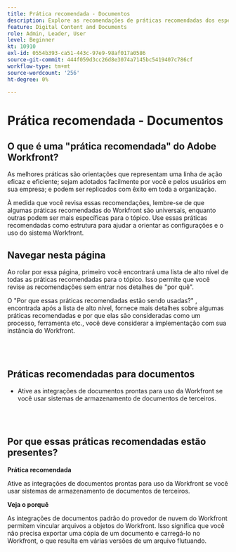 ```yaml
---
title: Prática recomendada - Documentos
description: Explore as recomendações de práticas recomendadas dos especialistas da Adobe Workfront sobre como configurar, gerenciar e usar documentos no Workfront.
feature: Digital Content and Documents
role: Admin, Leader, User
level: Beginner
kt: 10910
exl-id: 0554b393-ca51-443c-97e9-98af017a0586
source-git-commit: 444f059d3cc26d8e3074a7145bc5419407c786cf
workflow-type: tm+mt
source-wordcount: '256'
ht-degree: 0%

---
```


# Prática recomendada - Documentos

## O que é uma &quot;prática recomendada&quot; do Adobe Workfront?

As melhores práticas são orientações que representam uma linha de ação eficaz e eficiente; sejam adotados facilmente por você e pelos usuários em sua empresa; e podem ser replicados com êxito em toda a organização.

À medida que você revisa essas recomendações, lembre-se de que algumas práticas recomendadas do Workfront são universais, enquanto outras podem ser mais específicas para o tópico. Use essas práticas recomendadas como estrutura para ajudar a orientar as configurações e o uso do sistema Workfront.

## Navegar nesta página

Ao rolar por essa página, primeiro você encontrará uma lista de alto nível de todas as práticas recomendadas para o tópico. Isso permite que você revise as recomendações sem entrar nos detalhes de &quot;por quê&quot;.

O &quot;Por que essas práticas recomendadas estão sendo usadas?&quot; , encontrada após a lista de alto nível, fornece mais detalhes sobre algumas práticas recomendadas e por que elas são consideradas como um processo, ferramenta etc., você deve considerar a implementação com sua instância do Workfront.

</br>
</br>

## Práticas recomendadas para documentos

* Ative as integrações de documentos prontas para uso da Workfront se você usar sistemas de armazenamento de documentos de terceiros.

</br>
</br>

## Por que essas práticas recomendadas estão presentes?

**Prática recomendada**

Ative as integrações de documentos prontas para uso da Workfront se você usar sistemas de armazenamento de documentos de terceiros.

**Veja o porquê**

As integrações de documentos padrão do provedor de nuvem do Workfront permitem vincular arquivos a objetos do Workfront. Isso significa que você não precisa exportar uma cópia de um documento e carregá-lo no Workfront, o que resulta em várias versões de um arquivo flutuando.
